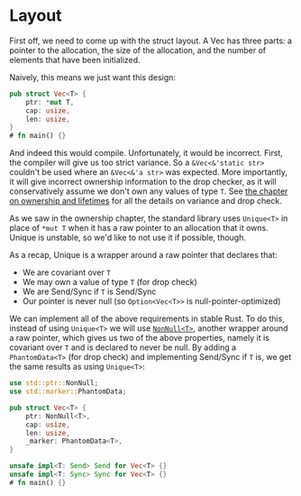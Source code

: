 # Layout

First off, we need to come up with the struct layout. A Vec has three parts:
a pointer to the allocation, the size of the allocation, and the number of
elements that have been initialized.

Naively, this means we just want this design:

```rust
pub struct Vec<T> {
    ptr: *mut T,
    cap: usize,
    len: usize,
}
# fn main() {}
```

And indeed this would compile. Unfortunately, it would be incorrect. First, the
compiler will give us too strict variance. So a `&Vec<&'static str>`
couldn't be used where an `&Vec<&'a str>` was expected. More importantly, it
will give incorrect ownership information to the drop checker, as it will
conservatively assume we don't own any values of type `T`. See [the chapter
on ownership and lifetimes][ownership] for all the details on variance and
drop check.

As we saw in the ownership chapter, the standard library uses `Unique<T>` in place of
`*mut T` when it has a raw pointer to an allocation that it owns. Unique is unstable,
so we'd like to not use it if possible, though.

As a recap, Unique is a wrapper around a raw pointer that declares that:

* We are covariant over `T`
* We may own a value of type `T` (for drop check)
* We are Send/Sync if `T` is Send/Sync
* Our pointer is never null (so `Option<Vec<T>>` is null-pointer-optimized)

We can implement all of the above requirements in stable Rust. To do this, instead of using `Unique<T>` we will use [`NonNull<T>`][NonNull], another wrapper around a raw pointer, which gives us two of the above properties, namely it is covariant over `T` and is declared to never be null. By
adding a `PhantomData<T>` (for drop check) and implementing Send/Sync if `T` is, we get the same results as using `Unique<T>`:

```rust
use std::ptr::NonNull;
use std::marker::PhantomData;

pub struct Vec<T> {
    ptr: NonNull<T>,
    cap: usize,
    len: usize,
    _marker: PhantomData<T>,
}

unsafe impl<T: Send> Send for Vec<T> {}
unsafe impl<T: Sync> Sync for Vec<T> {}
# fn main() {}
```

[ownership]: ownership.html
[NonNull]: ../std/ptr/struct.NonNull.html